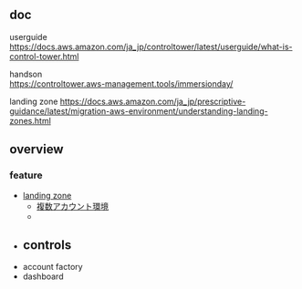 
## doc

userguide  
https://docs.aws.amazon.com/ja_jp/controltower/latest/userguide/what-is-control-tower.html 


handson  
https://controltower.aws-management.tools/immersionday/


landing zone
https://docs.aws.amazon.com/ja_jp/prescriptive-guidance/latest/migration-aws-environment/understanding-landing-zones.html


## overview


### feature

- [landing zone](https://docs.aws.amazon.com/ja_jp/prescriptive-guidance/latest/migration-aws-environment/understanding-landing-zones.html)
  - [複数アカウント環境](https://docs.aws.amazon.com/whitepapers/latest/organizing-your-aws-environment/appendix-e-establish-multi-account.html#example-workloads-flat-structure)
  - 
- controls
  - 
- account factory
- dashboard
